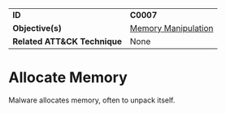 |||
|---------|------------------------|
|**ID**|**C0007**|
|**Objective(s)**|[Memory Manipulation](https://github.com/MBCProject/mbc-beta/tree/master/micro-behaviors/memory-manipulation)|
|**Related ATT&CK Technique**|None|


Allocate Memory
===============
Malware allocates memory, often to unpack itself. 


